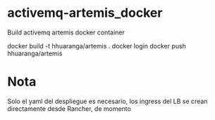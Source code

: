 # activemq-artemis_docker
Build activemq artemis docker container

docker build -t hhuaranga/artemis .
docker login
docker push hhuaranga/artemis

# Nota
Solo el yaml del despliegue es necesario, los ingress del LB se crean directamente desde Rancher, de momento